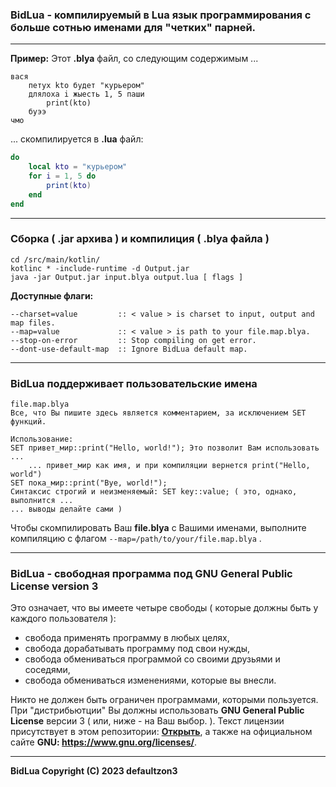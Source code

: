 ### BidLua - компилируемый в Lua язык программирования c больше сотнью именами для "четких" парней.
***
**Пример:** Этот **.blya** файл, со следующим содержимым ...
```
вася
    петух kto будет "курьером"
    длялоха i жыесть 1, 5 паши
        print(kto)
    буээ 
чмо
```
... скомпилируется в **.lua** файл:
```lua
do
    local kto = "курьером"
    for i = 1, 5 do
        print(kto)
    end
end 
```

***
### Сборка ( .jar архива ) и компилиция ( .blya файла )
```shell
cd /src/main/kotlin/
kotlinc * -include-runtime -d Output.jar
java -jar Output.jar input.blya output.lua [ flags ]
```
**Доступные флаги:**
```shell
--charset=value         :: < value > is charset to input, output and map files.
--map=value             :: < value > is path to your file.map.blya.
--stop-on-error         :: Stop compiling on get error.
--dont-use-default-map  :: Ignore BidLua default map.
```
***
### BidLua поддерживает пользовательские имена
```
file.map.blya
Все, что Вы пишите здесь является комментарием, за исключением SET функций.

Использование:
SET привет_мир::print("Hello, world!"); Это позволит Вам использовать ...
    ... привет_мир как имя, и при компиляции вернется print("Hello, world")
SET пока_мир::print("Bye, world!");
Синтаксис строгий и неизменяемый: SET key::value; ( это, однако, выполнится ...
... выводы делайте сами )
```
Чтобы скомпилировать Ваш **file.blya** c Вашими именами, выполните компиляцию с флагом `--map=/path/to/your/file.map.blya`
.
***
### BidLua - свободная программа под GNU General Public License version 3
Это означает, что вы имеете четыре свободы ( которые должны быть у каждого пользователя ):

- свобода применять программу в любых целях,
- свобода дорабатывать программу под свои нужды,
- свобода обмениваться программой со своими друзьями и соседями,
- свобода обмениваться изменениями, которые вы внесли.

Никто не должен быть ограничен программами, которыми пользуется. При "дистрибьютции" Вы должны использовать **GNU General Public License** версии 3 ( или, ниже - на Ваш выбор. ). Текст лицензии присутствует в этом репозитории: **[Открыть](https://github.com/defaultzon3/BidLua/blob/main/LICENSE)**, а также на официальном сайте **GNU: https://www.gnu.org/licenses/**.
***
**BidLua Copyright (C) 2023 defaultzon3**